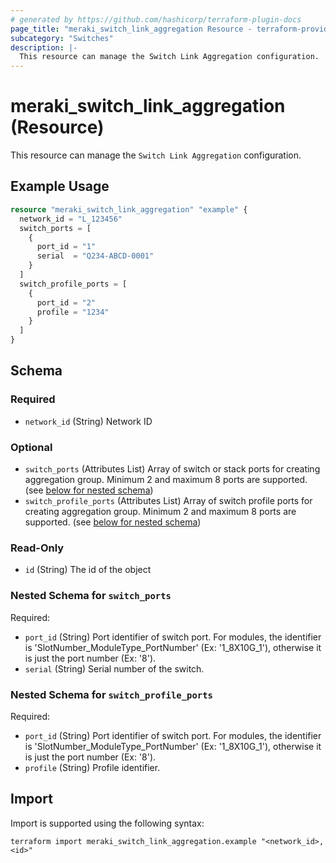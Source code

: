 ```yaml
---
# generated by https://github.com/hashicorp/terraform-plugin-docs
page_title: "meraki_switch_link_aggregation Resource - terraform-provider-meraki"
subcategory: "Switches"
description: |-
  This resource can manage the Switch Link Aggregation configuration.
---
```


# meraki_switch_link_aggregation (Resource)

This resource can manage the `Switch Link Aggregation` configuration.

## Example Usage

```terraform
resource "meraki_switch_link_aggregation" "example" {
  network_id = "L_123456"
  switch_ports = [
    {
      port_id = "1"
      serial  = "Q234-ABCD-0001"
    }
  ]
  switch_profile_ports = [
    {
      port_id = "2"
      profile = "1234"
    }
  ]
}
```

<!-- schema generated by tfplugindocs -->
## Schema

### Required

- `network_id` (String) Network ID

### Optional

- `switch_ports` (Attributes List) Array of switch or stack ports for creating aggregation group. Minimum 2 and maximum 8 ports are supported. (see [below for nested schema](#nestedatt--switch_ports))
- `switch_profile_ports` (Attributes List) Array of switch profile ports for creating aggregation group. Minimum 2 and maximum 8 ports are supported. (see [below for nested schema](#nestedatt--switch_profile_ports))

### Read-Only

- `id` (String) The id of the object

<a id="nestedatt--switch_ports"></a>
### Nested Schema for `switch_ports`

Required:

- `port_id` (String) Port identifier of switch port. For modules, the identifier is 'SlotNumber_ModuleType_PortNumber' (Ex: '1_8X10G_1'), otherwise it is just the port number (Ex: '8').
- `serial` (String) Serial number of the switch.


<a id="nestedatt--switch_profile_ports"></a>
### Nested Schema for `switch_profile_ports`

Required:

- `port_id` (String) Port identifier of switch port. For modules, the identifier is 'SlotNumber_ModuleType_PortNumber' (Ex: '1_8X10G_1'), otherwise it is just the port number (Ex: '8').
- `profile` (String) Profile identifier.

## Import

Import is supported using the following syntax:

```shell
terraform import meraki_switch_link_aggregation.example "<network_id>,<id>"
```
